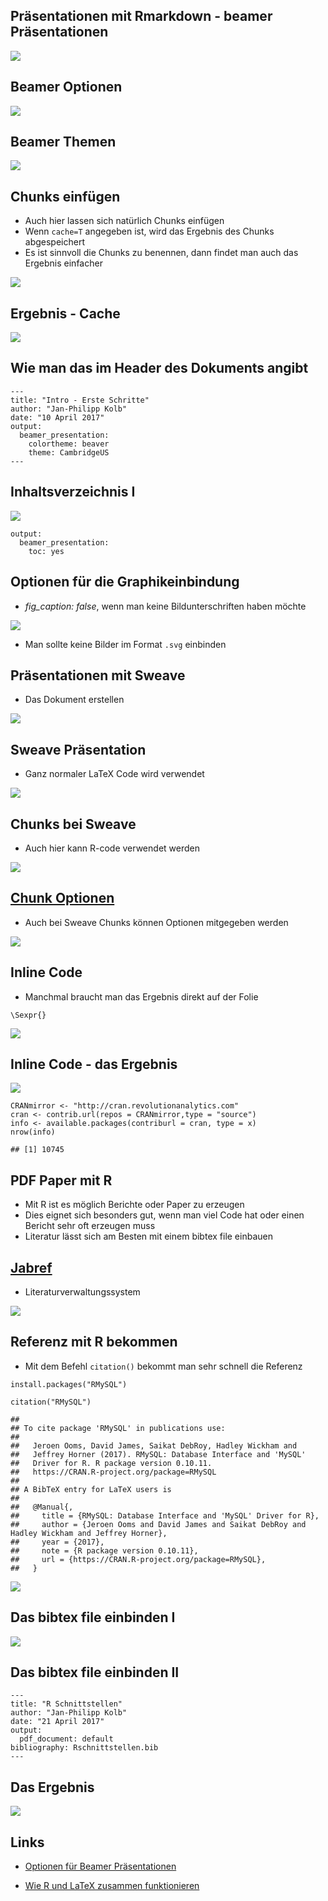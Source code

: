 Präsentationen mit Rmarkdown - beamer Präsentationen
----------------------------------------------------

![](figure/beamerexample.PNG)

Beamer Optionen
---------------

![](figure/beamerOptions.PNG)

Beamer Themen
-------------

![](http://1.bp.blogspot.com/-ZTtDq0hOkqY/Ti0Z3WwoIJI/AAAAAAAAAPc/HM3t4j4t7h0/s1600/Screenshot%2B-%2B07252011%2B-%2B03%253A22%253A15%2BAM.png)

Chunks einfügen
---------------

-   Auch hier lassen sich natürlich Chunks einfügen
-   Wenn `cache=T` angegeben ist, wird das Ergebnis des Chunks
    abgespeichert
-   Es ist sinnvoll die Chunks zu benennen, dann findet man auch das
    Ergebnis einfacher

![](figure/CacheBenennung.PNG)

Ergebnis - Cache
----------------

![](figure/ErgZufallszahlen.PNG)

Wie man das im Header des Dokuments angibt
------------------------------------------

    ---
    title: "Intro - Erste Schritte"
    author: "Jan-Philipp Kolb"
    date: "10 April 2017"
    output:
      beamer_presentation: 
        colortheme: beaver
        theme: CambridgeUS
    ---

Inhaltsverzeichnis I
--------------------

![](figure/BeamerInhaltsVZ.PNG)

    output: 
      beamer_presentation: 
        toc: yes

Optionen für die Graphikeinbindung
----------------------------------

-   *fig\_caption: false*, wenn man keine Bildunterschriften haben
    möchte

![](figure/figOpts.PNG)

-   Man sollte keine Bilder im Format `.svg` einbinden

Präsentationen mit Sweave
-------------------------

-   Das Dokument erstellen

![](figure/BSPsweave.png)

Sweave Präsentation
-------------------

-   Ganz normaler LaTeX Code wird verwendet

![](figure/Sweave1ex.PNG)

Chunks bei Sweave
-----------------

-   Auch hier kann R-code verwendet werden

![](figure/SweaveCodeChunk.PNG)

[Chunk Optionen](http://k-baeumchen.fuhlbrueck.net/R-und-LaTeX.html)
--------------------------------------------------------------------

-   Auch bei Sweave Chunks können Optionen mitgegeben werden

![](figure/SweaveOptionen.PNG)

Inline Code
-----------

-   Manchmal braucht man das Ergebnis direkt auf der Folie

<!-- -->

    \Sexpr{}

![](figure/CRANpackages.PNG)

Inline Code - das Ergebnis
--------------------------

![](figure/CRANmirror.PNG)

    CRANmirror <- "http://cran.revolutionanalytics.com"
    cran <- contrib.url(repos = CRANmirror,type = "source")
    info <- available.packages(contriburl = cran, type = x)
    nrow(info)

    ## [1] 10745

PDF Paper mit R
---------------

-   Mit R ist es möglich Berichte oder Paper zu erzeugen
-   Dies eignet sich besonders gut, wenn man viel Code hat oder einen
    Bericht sehr oft erzeugen muss
-   Literatur lässt sich am Besten mit einem bibtex file einbauen

[Jabref](http://www.jabref.org/)
--------------------------------

-   Literaturverwaltungssystem

![](figure/Exjabref.PNG)

Referenz mit R bekommen
-----------------------

-   Mit dem Befehl `citation()` bekommt man sehr schnell die Referenz

<!-- -->

    install.packages("RMySQL")

    citation("RMySQL")

    ## 
    ## To cite package 'RMySQL' in publications use:
    ## 
    ##   Jeroen Ooms, David James, Saikat DebRoy, Hadley Wickham and
    ##   Jeffrey Horner (2017). RMySQL: Database Interface and 'MySQL'
    ##   Driver for R. R package version 0.10.11.
    ##   https://CRAN.R-project.org/package=RMySQL
    ## 
    ## A BibTeX entry for LaTeX users is
    ## 
    ##   @Manual{,
    ##     title = {RMySQL: Database Interface and 'MySQL' Driver for R},
    ##     author = {Jeroen Ooms and David James and Saikat DebRoy and Hadley Wickham and Jeffrey Horner},
    ##     year = {2017},
    ##     note = {R package version 0.10.11},
    ##     url = {https://CRAN.R-project.org/package=RMySQL},
    ##   }

![](figure/bibtexRmysql.PNG)

Das bibtex file einbinden I
---------------------------

![](figure/LiteraturEinbinden.PNG)

Das bibtex file einbinden II
----------------------------

    ---
    title: "R Schnittstellen"
    author: "Jan-Philipp Kolb"
    date: "21 April 2017"
    output: 
      pdf_document: default
    bibliography: Rschnittstellen.bib
    ---

Das Ergebnis
------------

![](figure/bibtexErgebnis.PNG)

Links
-----

-   [Optionen für Beamer
    Präsentationen](http://rmarkdown.rstudio.com/beamer_presentation_format.html)

-   [Wie R und LaTeX zusammen
    funktionieren](https://www.r-bloggers.com/from-openoffice-noob-to-control-freak-a-love-story-with-r-latex-and-knitr/)
